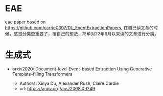 # EAE
eae paper 
based on https://github.com/carrie0307/DL_EventExtractionPapers, 在自己读文章的时候，感觉分类更重要了，按自己的想法，简单对22年6月以来读的文章进行分类。

# 生成式
- arxiv2020: Document-level Event-based Extraction Using Generative Template-filling Transformers

  - Authors: Xinya Du, Alexander Rush, Claire Cardie
  - url: https://arxiv.org/abs/2008.09249

